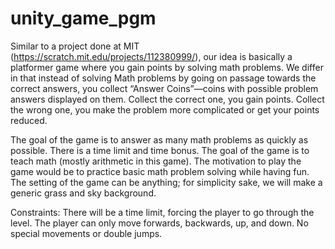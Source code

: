# unity_game_pgm
Similar to a project done at MIT (https://scratch.mit.edu/projects/112380999/), our idea is basically a platformer game where you gain points by solving math problems. We differ in that instead of solving Math problems by going on passage towards the correct answers, you collect “Answer Coins”—coins with possible problem answers displayed on them. Collect the correct one, you gain points. Collect the wrong one, you make the problem more complicated or get your points reduced. 

The goal of the game is to answer as many math problems as quickly as possible. There is a time limit and time bonus.  The goal of the game is to teach math (mostly arithmetic in this game). The motivation to play the game would be to practice basic math problem solving while having fun. The setting of the game can be anything; for simplicity sake, we will make a generic grass and sky background.  

Constraints: There will be a time limit, forcing the player to go through the level. The player can only move forwards, backwards, up, and down. No special movements or double jumps.
